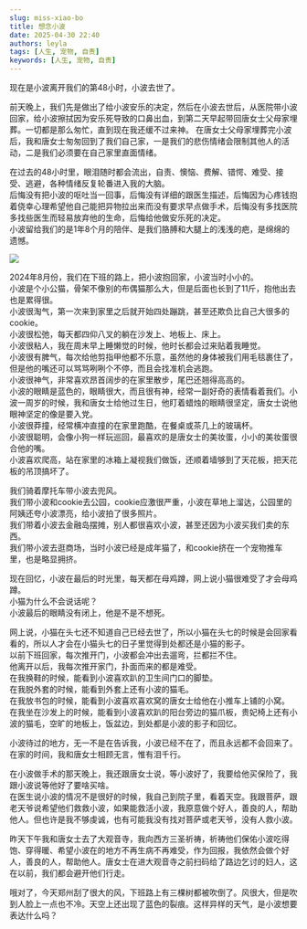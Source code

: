 ```yaml
---
slug: miss-xiao-bo
title: 想念小波
date: 2025-04-30 22:40
authors: leyla
tags: [人生, 宠物, 自责]
keywords: [人生, 宠物, 自责]
---
```


现在是小波离开我们的第48小时，小波去世了。

前天晚上，我们先是做出了给小波安乐的决定，然后在小波去世后，从医院带小波回家，给小波擦拭因为安乐死导致的口鼻出血，到第二天早起带回唐女士父母家埋葬。一切都是那么匆忙，直到现在我还缓不过来神。
在唐女士父母家埋葬完小波后，我和唐女士匆匆回到了我们自己家，一是我们的悲伤情绪会限制其他人的活动，二是我们必须要在自己家里直面情绪。

<!-- truncate -->

在过去的48小时里，眼泪随时都会流出，自责、懊恼、费解、错愕、难受、接受、逃避，各种情绪反复轮番进入我的大脑。  
后悔没有把小波的呕吐当一回事，后悔没有详细的跟医生描述，后悔因为心疼钱抱着侥幸心理希望他自己能把异物拉出来而没有要求早点做手术，后悔没有多找医院多找些医生而轻易放弃他的生命，后悔给他做安乐死的决定。  
小波留给我们的是1年8个月的陪伴、是我们胳膊和大腿上的浅浅的疤，是绵绵的遗憾。

![](http://images.leyla.top/blog/20250501003557646.jpg)

2024年8月份，我们在下班的路上，把小波抱回家，小波当时小小的。  
小波是个小公猫，骨架不像别的布偶猫那么大，但是后面也长到了11斤，抱他出去也是累得很。  
小波很淘气，第一次来到家里之后就开始四处蹦跳，甚至还欺负比自己大很多的 cookie。  
小波很松弛，每天都四仰八叉的躺在沙发上、地板上、床上。  
小波很粘人，我在周末早上睡懒觉的时候，他时长都会过来贴着我睡觉。  
小波很有脾气，每次给他剪指甲他都不乐意，虽然他的身体被我们用毛毯裹住了，但是他的嘴还可以骂骂咧咧个不停，而且会找准机会逃跑。  
小波很神气，非常喜欢昂首阔步的在家里散步，尾巴还翘得高高的。  
小波的眼睛是蓝色的，眼睛很大，而且很有神，经常一副好奇的表情看着我们。小波一周岁的时候，我和唐女士给他过生日，他盯着蜡烛的眼睛很坚定，唐女士说他眼神坚定的像是要入党。  
小波很莽撞，经常横冲直撞的在家里跑酷，在餐桌或茶几上的玻璃杯。  
小波很聪明，会像小狗一样玩巡回，最喜欢的是唐女士的美妆蛋，小小的美妆蛋很合他的嘴。  
小波喜欢爬高，站在家里的冰箱上凝视我们做饭，还顺着墙够到了天花板，把天花板的吊顶搞坏了。  

我们骑着摩托车带小波去兜风。  
我们带小波和cookie去公园，cookie应激很严重，小波在草地上溜达，公园里的阿姨还夸小波漂亮，给小波拍了很多照片。  
我们带着小波去金融岛摆摊，别人都很喜欢小波，甚至还因为小波买我们卖的东西。  
我们带小波去逛商场，当时小波已经是成年猫了，和cookie挤在一个宠物推车里，也是略显拥挤。  


现在回忆，小波在最后的时光里，每天都在母鸡蹲，网上说小猫很难受了才会母鸡蹲。  
小猫为什么不会说话呢？  
小波最后的眼睛没有闭上，他是不是不想死。


网上说，小猫在头七还不知道自己已经去世了，所以小猫在头七的时候是会回家看看的，所以人才会在小猫头七的日子里觉得到处都还是小猫的影子。  
以前下班回家，每次推开门，小波都会冲出去遛弯，拦都拦不住。  
他离开以后，我每次推开家门，扑面而来的都是难受。  
在我换鞋的时候，能看到小波喜欢趴的卫生间门口的脚垫。  
在我脱外套的时候，能看到外套上还有小波的猫毛。  
在我放书包的时候，能看到小波喜欢喜欢窝的唐女士给他在小推车上铺的小窝。  
在我坐在沙发上的时候，能看到小波喜欢趴的阳台旁边的猫爪板，贵妃椅上还有小波的猫毛，空旷的地板上，饭盆边，到处都是小波的影子和回忆。  

小波待过的地方，无一不是在告诉我，小波已经不在了，而且永远都不会回来了。在家的时间，我和唐女士相顾无言，惟有泪千行。

在小波做手术的那天晚上，我还跟唐女士说，等小波好了，我要给他买保险了，我跟小波说等他好了要啥买啥。  
在医生说小波的情况不是很好的时候，我自己到院子里，看着天空。我跟菩萨，跟老天爷说希望他们救救小波，如果能救活小波，我原意做个好人，善良的人，帮助他人。但也许是我不够虔诚，也有可能我没有找对菩萨或老天爷，没有人救小波。  

昨天下午我和唐女士去了大观音寺，我向西方三圣祈祷，祈祷他们保佑小波吃得饱、穿得暖、希望小波在的地方不再生病不再难受，作为回报，我依然会做个好人，善良的人，帮助他人。唐女士在进大观音寺之前扫码给了路边乞讨的妇人，这在以前，我们都会避开他们行走。

哦对了，今天郑州刮了很大的风，下班路上有三棵树都被吹倒了。风很大，但是吹到人脸上一点也不冷。天空上还出现了蓝色的裂痕。这样异样的天气，是小波想要表达什么吗？

